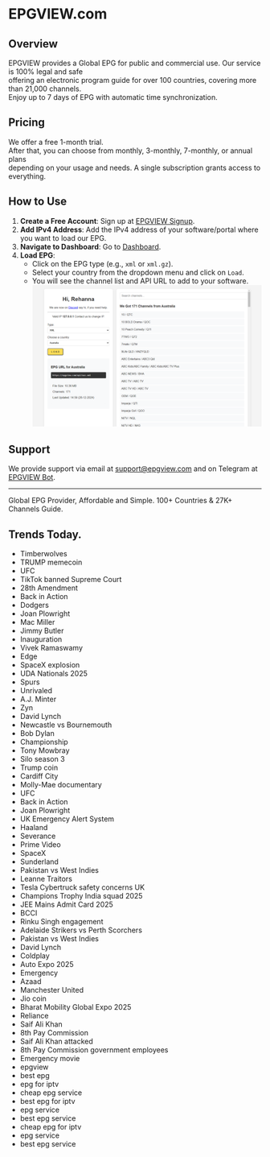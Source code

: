 # EPGVIEW.com



## Overview
EPGVIEW provides a Global EPG for public and commercial use. Our service is 100% legal and safe\
offering an electronic program guide for over 100 countries, covering more than 21,000 channels.\
Enjoy up to 7 days of EPG with automatic time synchronization.

## Pricing
We offer a free 1-month trial. \
After that, you can choose from monthly, 3-monthly, 7-monthly, or annual plans \
depending on your usage and needs. A single subscription grants access to everything.

## How to Use
1. **Create a Free Account**: Sign up at [EPGVIEW Signup](https://epgview.com/signup.php).
2. **Add IPv4 Address**: Add the IPv4 address of your software/portal where you want to load our EPG.
3. **Navigate to Dashboard**: Go to [Dashboard](https://epgview.com/dashboard.php).
4. **Load EPG**:
   - Click on the EPG type (e.g., `xml` or `xml.gz`).
   - Select your country from the dropdown menu and click on `Load`.
   - You will see the channel list and API URL to add to your software.
![EPGVIEW](img/dashboard.png)
## Support
We provide support via email at [support@epgview.com](mailto:support@epgview.com) and on Telegram at [EPGVIEW Bot](https://t.me/epgview_bot).

---

Global EPG Provider, Affordable and Simple. 100+ Countries & 27K+ Channels Guide.

## Trends Today.

- Timberwolves
- TRUMP memecoin
- UFC
- TikTok banned Supreme Court
- 28th Amendment
- Back in Action
- Dodgers
- Joan Plowright
- Mac Miller
- Jimmy Butler
- Inauguration
- Vivek Ramaswamy
- Edge
- SpaceX explosion
- UDA Nationals 2025
- Spurs
- Unrivaled
- A.J. Minter
- Zyn
- David Lynch
- Newcastle vs Bournemouth
- Bob Dylan
- Championship
- Tony Mowbray
- Silo season 3
- Trump coin
- Cardiff City
- Molly-Mae documentary
- UFC
- Back in Action
- Joan Plowright
- UK Emergency Alert System
- Haaland
- Severance
- Prime Video
- SpaceX
- Sunderland
- Pakistan vs West Indies
- Leanne Traitors
- Tesla Cybertruck safety concerns UK
- Champions Trophy India squad 2025
- JEE Mains Admit Card 2025
- BCCI
- Rinku Singh engagement
- Adelaide Strikers vs Perth Scorchers
- Pakistan vs West Indies
- David Lynch
- Coldplay
- Auto Expo 2025
- Emergency
- Azaad
- Manchester United
- Jio coin
- Bharat Mobility Global Expo 2025
- Reliance
- Saif Ali Khan
- 8th Pay Commission
- Saif Ali Khan attacked
- 8th Pay Commission government employees
- Emergency movie
- epgview
- best epg
- epg for iptv
- cheap epg service
- best epg for iptv
- epg service
- best epg service
- cheap epg for iptv
- epg service
- best epg service
